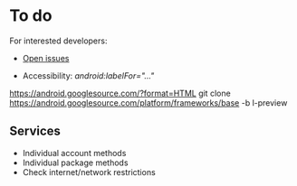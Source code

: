 To do
=====

For interested developers:

* [Open issues](https://github.com/M66B/XPrivacy/issues?state=open)

* Accessibility: *android:labelFor="..."*

https://android.googlesource.com/?format=HTML
git clone https://android.googlesource.com/platform/frameworks/base -b l-preview

Services
--------

* Individual account methods
* Individual package methods
* Check internet/network restrictions
